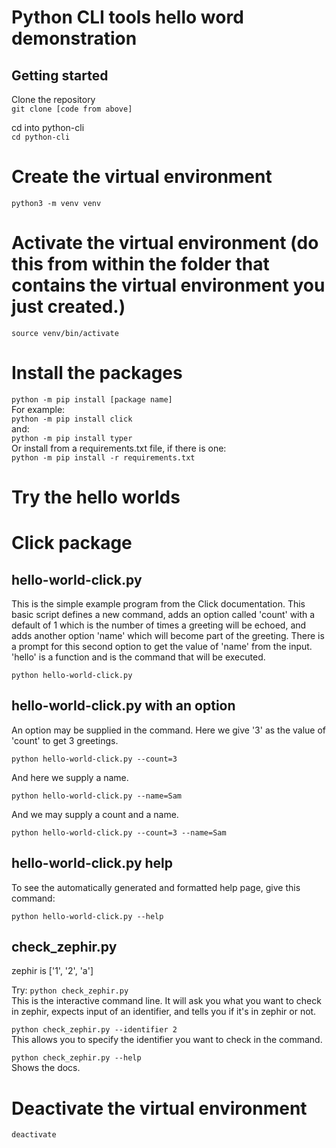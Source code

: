 # Python CLI tools hello word demonstration

## Getting started

Clone the repository  
```git clone [code from above]``` 

cd into python-cli  
```cd python-cli```

# Create the virtual environment
```python3 -m venv venv```

# Activate the virtual environment (do this from within the folder that contains the virtual environment you just created.)
```source venv/bin/activate```

# Install the packages
```python -m pip install [package name]```  
For example:  
```python -m pip install click```  
and:  
```python -m pip install typer```  
Or install from a requirements.txt file, if there is one:  
```python -m pip install -r requirements.txt```

# Try the hello worlds
# Click package

## hello-world-click.py
This is the simple example program from the Click documentation. This basic script defines a new command, adds an option called 'count' with a default of 1 which is the number of times a greeting will be echoed, and adds another option 'name' which will become part of the greeting. There is a prompt for this second option to get the value of 'name' from the input. 'hello' is a function and is the command that will be executed.

```python hello-world-click.py```  

## hello-world-click.py with an option
An option may be supplied in the command. Here we give '3' as the value of 'count' to get 3 greetings.

```python hello-world-click.py --count=3```  

And here we supply a name.

```python hello-world-click.py --name=Sam```  

And we may supply a count and a name.

```python hello-world-click.py --count=3 --name=Sam```  

## hello-world-click.py help
To see the automatically generated and formatted help page, give this command:

```python hello-world-click.py --help```

## check_zephir.py
zephir is ['1', '2', 'a']

Try:
```python check_zephir.py```  
This is the interactive command line. It will ask you what you want to check in zephir, expects input of an identifier, and tells you if it's in zephir or not.

```python check_zephir.py --identifier 2```  
This allows you to specify the identifier you want to check in the command.

```python check_zephir.py --help```  
Shows the docs.


# Deactivate the virtual environment
```deactivate```

